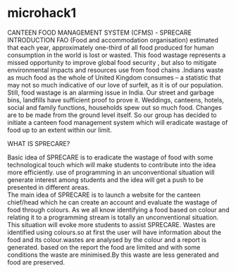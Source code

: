 # microhack1
CANTEEN FOOD MANAGEMENT SYSTEM (CFMS) - SPRECARE
INTRODUCTION
FAO (Food and accommodation organisation) estimated that each year, approximately one-third of all food produced for human consumption in the world is lost or wasted. This food wastage represents a missed opportunity to improve global food security , but also to mitigate environmental impacts and resources use from food chains .Indians waste as much food as the whole of United Kingdom consumes – a statistic that may not so much indicative of our love of surfeit, as it is of our population. Still, food wastage is an alarming issue in India. Our street and garbage bins, landfills have sufficient proof to prove it. Weddings, canteens, hotels, social and family functions, households spew out so much food. 
Changes are to be made from the ground level itself. So our group has decided to initiate a canteen food management system which will eradicate wastage of food up to an extent within our limit. 

WHAT IS SPRECARE?

Basic idea of SPRECARE is to eradicate the wastage of food with some technological touch which will make students to contribute into the idea more efficiently. use of programming in an unconventional situation will generate interest among students and the idea will get a push to be presented in different areas.  
The main idea of SPRECARE is to launch a website for the canteen chief/head which he can create an account and evaluate the wastage of food through colours. As we all know identifying a food based on colour and relating it to a programming stream is totally an unconventional situation. This situation will evoke more students to assist SPRECARE.
Wastes are identified using colours.so at first the user will have information about the food and its colour.wastes are analysed by the colour and a report is generated.
based on the report the food are limited and with some conditions the waste are minimised.By this waste are less generated and food are preserved.

